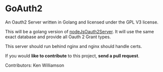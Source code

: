 # GoAuth2
An Oauth2 Server written in Golang and licensed under the GPL V3 license.

This will be a golang version of <a href="https://github.com/Ulbora/nodeJsOauth2Server" target="_blank">nodeJsOauth2Server</a>.
It will use the same exact database and provide all Oauth 2 Grant types.

This server should run behind nginx and nginx should handle certs.

If you would **like to contribute** to this project, **send a pull request**.


Contributors:
Ken Williamson

